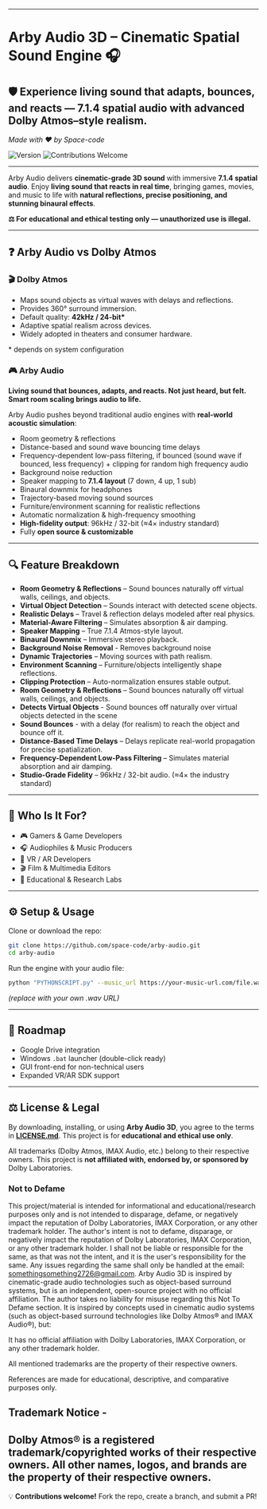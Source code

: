
---

# Arby Audio 3D – Cinematic Spatial Sound Engine 🎧

## 🛡️ **Experience living sound that adapts, bounces, and reacts — 7.1.4 spatial audio with advanced Dolby Atmos–style realism.**

*Made with ❤️ by Space-code*

![Version](https://img.shields.io/badge/version-1.5-blue)
![Contributions Welcome](https://img.shields.io/badge/contributions-welcome-brightgreen)

---

Arby Audio delivers **cinematic-grade 3D sound** with immersive **7.1.4 spatial audio**.
Enjoy **living sound that reacts in real time**, bringing games, movies, and music to life with **natural reflections, precise positioning, and stunning binaural effects**.

**⚖️ For educational and ethical testing only — unauthorized use is illegal.**

---

## ❓ Arby Audio vs Dolby Atmos

### 🎬 Dolby Atmos

* Maps sound objects as virtual waves with delays and reflections.
* Provides 360° surround immersion.
* Default quality: **42kHz / 24-bit\***
* Adaptive spatial realism across devices.
* Widely adopted in theaters and consumer hardware.

\* depends on system configuration

### 🎮 Arby Audio

**Living sound that bounces, adapts, and reacts. Not just heard, but felt. Smart room scaling brings audio to life.**

Arby Audio pushes beyond traditional audio engines with **real-world acoustic simulation**:

* Room geometry & reflections
* Distance-based and sound wave bouncing time delays
* Frequency-dependent low-pass filtering, if bounced (sound wave if bounced, less frequency) + clipping for random high frequency audio
* Background noise reduction
* Speaker mapping to **7.1.4 layout** (7 down, 4 up, 1 sub)
* Binaural downmix for headphones
* Trajectory-based moving sound sources
* Furniture/environment scanning for realistic reflections
* Automatic normalization & high-frequency smoothing
* **High-fidelity output**: 96kHz / 32-bit (≈4× industry standard)
* Fully **open source & customizable**

---

## 🔍 Feature Breakdown

* **Room Geometry & Reflections** – Sound bounces naturally off virtual walls, ceilings, and objects.
* **Virtual Object Detection** – Sounds interact with detected scene objects.
* **Realistic Delays** – Travel & reflection delays modeled after real physics.
* **Material-Aware Filtering** – Simulates absorption & air damping.
* **Speaker Mapping** – True 7.1.4 Atmos-style layout.
* **Binaural Downmix** – Immersive stereo playback.
* **Background Noise Removal** - Removes background noise
* **Dynamic Trajectories** – Moving sources with path realism.
* **Environment Scanning** – Furniture/objects intelligently shape reflections.
* **Clipping Protection** – Auto-normalization ensures stable output.
* **Room Geometry & Reflections** – Sound bounces naturally off virtual walls, ceilings, and objects.
* **Detects Virtual Objects** - Sound bounces off naturally over virtual objects detected in the scene
* **Sound Bounces** - with a delay (for realism) to reach the object and bounce off it.
* **Distance-Based Time Delays** – Delays replicate real-world propagation for precise spatialization.
* **Frequency-Dependent Low-Pass Filtering** – Simulates material absorption and air damping.
* **Studio-Grade Fidelity** – 96kHz / 32-bit audio. (≈4× the industry standard)

---

## 👥 Who Is It For?

* 🎮 Gamers & Game Developers
* 🎧 Audiophiles & Music Producers
* 🥽 VR / AR Developers
* 🎬 Film & Multimedia Editors
* 🧪 Educational & Research Labs

---

## ⚙️ Setup & Usage

Clone or download the repo:

```bash
git clone https://github.com/space-code/arby-audio.git
cd arby-audio
```

Run the engine with your audio file:

```bash
python "PYTHONSCRIPT.py" --music_url https://your-music-url.com/file.wav
```

*(replace with your own .wav URL)*

---

## 🔮 Roadmap

* Google Drive integration
* Windows `.bat` launcher (double-click ready)
* GUI front-end for non-technical users
* Expanded VR/AR SDK support

---

## ⚖️ License & Legal

By downloading, installing, or using **Arby Audio 3D**, you agree to the terms in **[LICENSE.md](./LICENSE.md)**.
This project is for **educational and ethical use only**.

All trademarks (Dolby Atmos, IMAX Audio, etc.) belong to their respective owners.
This project is **not affiliated with, endorsed by, or sponsored by** Dolby Laboratories.

### Not to Defame

This project/material is intended for informational and educational/research purposes only and is not intended to disparage, defame, or negatively impact the reputation of Dolby Laboratories, IMAX Corporation, or any other trademark holder. The author's intent is not to defame, disparage, or negatively impact the reputation of Dolby Laboratories, IMAX Corporation, or any other trademark holder. I shall not be liable or responsible for the same, as that was not the intent, and it is the user's responsibility for the same. Any issues regarding the same shall only be handled at the email: somethingsomething2726@gmail.com.
Arby Audio 3D is inspired by cinematic-grade audio technologies such as object-based surround systems, but is an independent, open-source project with no official affiliation. The author takes no liability for misuse regarding this Not To Defame section. It is inspired by concepts used in cinematic audio systems (such as object-based surround technologies like Dolby Atmos® and IMAX Audio®), but:

It has no official affiliation with Dolby Laboratories, IMAX Corporation, or any other trademark holder.

All mentioned trademarks are the property of their respective owners.

References are made for educational, descriptive, and comparative purposes only.

## Trademark Notice -

Dolby Atmos® is a registered trademark/copyrighted works of their respective owners.
All other names, logos, and brands are the property of their respective owners.
---

💡 **Contributions welcome!** Fork the repo, create a branch, and submit a PR!
